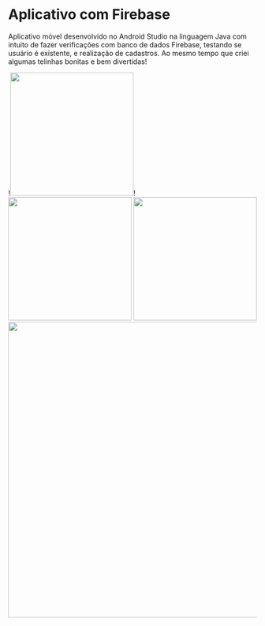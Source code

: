 # Aplicativo com Firebase
Aplicativo móvel desenvolvido no Android Studio na linguagem Java com intuito de fazer verificações com banco de dados Firebase, testando se usuário é existente, e realização de cadastros. Ao mesmo tempo que criei algumas telinhas bonitas e bem divertidas!


 !<img src="https://user-images.githubusercontent.com/101990417/201191616-9a0a3941-9db5-400b-8182-7b9d00d9c9f1.jpeg" width="250px" heigth="250px" />!
 <img src="https://user-images.githubusercontent.com/101990417/201191627-576af50a-2194-456c-b71f-6ffb552c7cb6.jpeg" width="250px" heigth="250px"/>
 <img src="https://user-images.githubusercontent.com/101990417/201191636-cb8f8fbe-191a-46e6-b15c-31ba03ccdee3.jpeg" width="250px" heigth="250px"/>
 <img src="https://user-images.githubusercontent.com/101990417/201191648-5eff531e-c36c-424c-ab98-909af2d94ebd.png" width="600px" />
